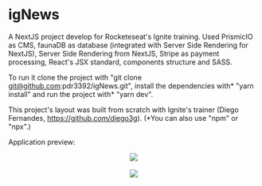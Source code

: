 # igNews

A NextJS project develop for Rocketeseat's Ignite training. Used PrismicIO as CMS, faunaDB as database (integrated with Server Side Rendering for NextJS), Server Side Rendering from NextJS, Stripe as payment processing, React's JSX standard, components structure and SASS.

To run it clone the project with "git clone git@github.com:pdr3392/igNews.git", install the dependencies with* "yarn install" and run the project with* "yarn dev".

This project's layout was built from scratch with Ignite's trainer (Diego Fernandes, https://github.com/diego3g).
(*You can also use "npm" or "npx".)

Application preview:

<div align="center">
<img src="https://i.imgur.com/0R2mLkZ.png" />
<br />
<br />
<img src="https://i.imgur.com/Ff2shQc.png" />
</div>
